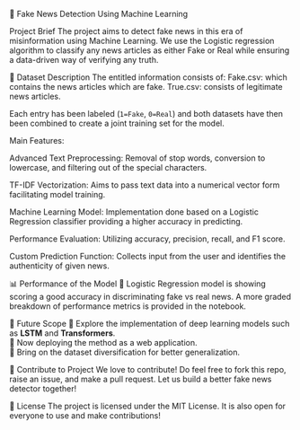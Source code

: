 
📰 Fake News Detection Using Machine Learning

Project Brief
The project aims to detect fake news in this era of misinformation using Machine Learning. We use the Logistic regression algorithm to classify any news articles as either Fake or Real while ensuring a data-driven way of verifying any truth.

📂 Dataset Description
The entitled information consists of:
Fake.csv: which contains the news articles which are fake.
True.csv: consists of legitimate news articles.

Each entry has been labeled (`1=Fake`, `0=Real`) and both datasets have then been combined to create a joint training set for the model.

Main Features:

Advanced Text Preprocessing: Removal of stop words, conversion to lowercase, and filtering out of the special characters.  

TF-IDF Vectorization: Aims to pass text data into a numerical vector form facilitating model training.  

Machine Learning Model: Implementation done based on a Logistic Regression classifier providing a higher accuracy in predicting.  

Performance Evaluation: Utilizing accuracy, precision, recall, and F1 score.  

Custom Prediction Function: Collects input from the user and identifies the authenticity of given news.  

📊 Performance of the Model
🚀 Logistic Regression model is showing scoring a  good accuracy in discriminating fake vs real news. A more graded breakdown of performance metrics is provided in the notebook.

🔮 Future Scope
🔹 Explore the implementation of deep learning models such as **LSTM** and **Transformers**.  
🔹 Now deploying the method as a web application.  
🔹 Bring on the dataset diversification for better generalization.  

🤝 Contribute to Project
We love to contribute! Do feel free to fork this repo, raise an issue, and make a pull request. Let us build a better fake news detector together! 

📜 License
The project is licensed under the MIT License. It is also open for everyone to use and make contributions!
